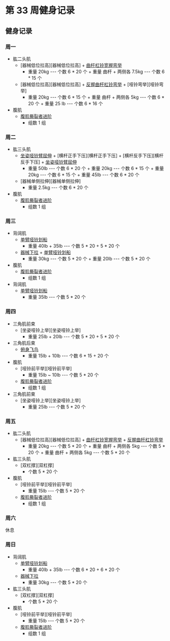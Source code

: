 # 第 33 周健身记录

## 健身记录

[单臂哑铃划船]: https://github.com/jsjzh/fitness-best-practice/blob/master/%E5%8A%A8%E4%BD%9C%E5%BA%93/%E9%83%A8%E4%BD%8D/05-%E8%83%8C%E9%83%A8.md#%E5%8D%95%E8%87%82%E5%93%91%E9%93%83%E5%88%92%E8%88%B9 "单臂哑铃划船"
[站/坐姿推举]: https://github.com/jsjzh/fitness-best-practice/blob/master/%E5%8A%A8%E4%BD%9C%E5%BA%93/%E9%83%A8%E4%BD%8D/02-%E8%82%A9%E9%83%A8.md#%E7%AB%99%E5%9D%90%E5%A7%BF%E6%8E%A8%E4%B8%BE "站/坐姿推举"
[器械下拉]: https://github.com/jsjzh/fitness-best-practice/blob/master/%E5%8A%A8%E4%BD%9C%E5%BA%93/%E9%83%A8%E4%BD%8D/05-%E8%83%8C%E9%83%A8.md#%E5%99%A8%E6%A2%B0%E4%B8%8B%E6%8B%89 "器械下拉"
[杠铃片前平举]: https://github.com/jsjzh/fitness-best-practice/blob/master/%E5%8A%A8%E4%BD%9C%E5%BA%93/%E9%83%A8%E4%BD%8D/02-%E8%82%A9%E9%83%A8.md#%E6%9D%A0%E9%93%83%E7%89%87%E5%89%8D%E5%B9%B3%E4%B8%BE "杠铃片前平举"
[哑铃侧平举]: https://github.com/jsjzh/fitness-best-practice/blob/master/%E5%8A%A8%E4%BD%9C%E5%BA%93/%E9%83%A8%E4%BD%8D/02-%E8%82%A9%E9%83%A8.md#%E5%93%91%E9%93%83%E4%BE%A7%E5%B9%B3%E4%B8%BE "哑铃侧平举"
[俯身飞鸟]: https://github.com/jsjzh/fitness-best-practice/blob/master/%E5%8A%A8%E4%BD%9C%E5%BA%93/%E9%83%A8%E4%BD%8D/02-%E8%82%A9%E9%83%A8.md#%E4%BF%AF%E8%BA%AB%E9%A3%9E%E9%B8%9F "俯身飞鸟"
[腹肌撕裂者进阶]: https://github.com/jsjzh/fitness-best-practice/blob/master/%E5%8A%A8%E4%BD%9C%E5%BA%93/%E9%83%A8%E4%BD%8D/06-%E8%85%B9%E9%83%A8.md#%E8%85%B9%E8%82%8C%E6%92%95%E8%A3%82%E8%80%85%E8%BF%9B%E9%98%B6 "腹肌撕裂者进阶"
[曲杆杠铃宽握弯举]: https://github.com/jsjzh/fitness-best-practice/blob/master/%E5%8A%A8%E4%BD%9C%E5%BA%93/%E9%83%A8%E4%BD%8D/04-%E8%87%82%E9%83%A8.md#%E6%9B%B2%E6%9D%86%E6%9D%A0%E9%93%83%E5%AE%BD%E6%8F%A1%E5%BC%AF%E4%B8%BE "曲杆杠铃宽握弯举"
[三段式曲杆杠铃弯举]: https://github.com/jsjzh/fitness-best-practice/blob/master/%E5%8A%A8%E4%BD%9C%E5%BA%93/%E9%83%A8%E4%BD%8D/04-%E8%87%82%E9%83%A8.md#%E4%B8%89%E6%AE%B5%E5%BC%8F%E6%9B%B2%E6%9D%86%E6%9D%A0%E9%93%83%E5%BC%AF%E4%B8%BE "三段式曲杆杠铃弯举"
[反握曲杆杠铃弯举]: https://github.com/jsjzh/fitness-best-practice/blob/master/%E5%8A%A8%E4%BD%9C%E5%BA%93/%E9%83%A8%E4%BD%8D/04-%E8%87%82%E9%83%A8.md#%E5%8F%8D%E6%8F%A1%E6%9B%B2%E6%9D%86%E6%9D%A0%E9%93%83%E5%BC%AF%E4%B8%BE "反握曲杆杠铃弯举"
[上斜哑铃弯举]: https://github.com/jsjzh/fitness-best-practice/blob/master/%E5%8A%A8%E4%BD%9C%E5%BA%93/%E9%83%A8%E4%BD%8D/04-%E8%87%82%E9%83%A8.md#%E4%B8%8A%E6%96%9C%E5%93%91%E9%93%83%E5%BC%AF%E4%B8%BE "上斜哑铃弯举"
[坐姿哑铃臂屈伸]: https://github.com/jsjzh/fitness-best-practice/blob/master/%E5%8A%A8%E4%BD%9C%E5%BA%93/%E9%83%A8%E4%BD%8D/04-%E8%87%82%E9%83%A8.md#%E5%9D%90%E5%A7%BF%E5%93%91%E9%93%83%E8%87%82%E5%B1%88%E4%BC%B8 "坐姿哑铃臂屈伸"
[杠铃仰卧臂屈伸]: https://github.com/jsjzh/fitness-best-practice/blob/master/%E5%8A%A8%E4%BD%9C%E5%BA%93/%E9%83%A8%E4%BD%8D/04-%E8%87%82%E9%83%A8.md#%E6%9D%A0%E9%93%83%E4%BB%B0%E5%8D%A7%E8%87%82%E5%B1%88%E4%BC%B8 "杠铃仰卧臂屈伸"
[俯身杠铃划船]: https://github.com/jsjzh/fitness-best-practice/blob/master/%E5%8A%A8%E4%BD%9C%E5%BA%93/%E9%83%A8%E4%BD%8D/05-%E8%83%8C%E9%83%A8.md#%E4%BF%AF%E8%BA%AB%E6%9D%A0%E9%93%83%E5%88%92%E8%88%B9 "俯身杠铃划船"
[座椅臂屈伸]: https://github.com/jsjzh/fitness-best-practice/blob/master/%E5%8A%A8%E4%BD%9C%E5%BA%93/%E9%83%A8%E4%BD%8D/04-%E8%87%82%E9%83%A8.md#%E5%BA%A7%E6%A4%85%E8%87%82%E5%B1%88%E4%BC%B8 "座椅臂屈伸"

### 周一

- 肱二头肌
  - [器械低位拉高][器械低位拉高] + [曲杆杠铃宽握弯举][曲杆杠铃宽握弯举]
    - 重量 20kg --- 个数 6 \* 20 个 + 重量 曲杆 + 两侧各 7.5kg --- 个数 6 \* 15 个
  - [器械低位拉高][器械低位拉高] + [反握曲杆杠铃弯举][反握曲杆杠铃弯举] + [哑铃弯举][哑铃弯举]
    - 重量 20kg --- 个数 6 \* 15 个 + 重量 曲杆 + 两侧各 5kg --- 个数 6 \* 20 个 + 重量 25 lb --- 个数 6 \* 16 个
- 腹肌
  - [腹肌撕裂者进阶][腹肌撕裂者进阶]
    - 组数 1 组

### 周二

- 肱三头肌
  - [坐姿哑铃臂屈伸][坐姿哑铃臂屈伸] + [横杆正手下压][横杆正手下压] + [横杆反手下压][横杆反手下压] + [坐姿哑铃臂屈伸][坐姿哑铃臂屈伸]
    - 重量 50lb --- 个数 6 \* 20 个 + 重量 20kg --- 个数 6 \* 15 个 + 重量 20kg --- 个数 6 \* 15 个 + 重量 45lb --- 个数 6 \* 20 个
  - [器械单侧拉伸][器械单侧拉伸]
    - 重量 2.5kg --- 个数 6 \* 20 个
- 腹肌
  - [腹肌撕裂者进阶][腹肌撕裂者进阶]
    - 组数 1 组

### 周三

- 背阔肌
  - [单臂哑铃划船][单臂哑铃划船]
    - 重量 40lb + 35lb --- 个数 5 \* 20 + 5 \* 20 个
  - [器械下拉][器械下拉] + [单臂哑铃划船][单臂哑铃划船]
    - 重量 30kg --- 个数 5 \* 20 个 + 重量 20lb --- 个数 5 \* 20 个
- 腹肌
  - [腹肌撕裂者进阶][腹肌撕裂者进阶]
    - 组数 1 组
- 背阔肌
  - [单臂哑铃划船][单臂哑铃划船]
    - 重量 35lb --- 个数 5 \* 20 个

### 周四

- 三角肌前束
  - [坐姿哑铃上举][坐姿哑铃上举]
    - 重量 25lb + 20lb --- 个数 5 \* 20 + 5 \* 20 个
- 三角肌后束
  - [俯身飞鸟][俯身飞鸟]
    - 重量 15lb + 10lb --- 个数 6 \* 15 + 20 个
- 腹肌
  - [哑铃前平举][哑铃前平举]
    - 重量 15lb ~ 10lb --- 个数 5 \* 20 个
  - [腹肌撕裂者进阶][腹肌撕裂者进阶]
    - 组数 1 组
- 三角肌前束
  - [坐姿哑铃上举][坐姿哑铃上举]
    - 重量 25lb --- 个数 5 \* 20 个

### 周五

- 肱二头肌
  - [器械低位拉高][器械低位拉高] + [曲杆杠铃宽握弯举][曲杆杠铃宽握弯举] + [反握曲杆杠铃弯举][反握曲杆杠铃弯举]
    - 重量 20kg --- 个数 5 \* 20 个 + 重量 曲杆 + 两侧各 5kg --- 个数 5 \* 20 个 + 重量 曲杆 + 两侧各 5kg --- 个数 5 \* 20 个
- 肱三头肌
  - [双杠撑][双杠撑]
    - 个数 5 \* 20 个
- 腹肌
  - [哑铃前平举][哑铃前平举]
    - 重量 15lb --- 个数 5 \* 20 个
  - [腹肌撕裂者进阶][腹肌撕裂者进阶]
    - 组数 1 组

### 周六

休息

### 周日

- 背阔肌
  - [单臂哑铃划船][单臂哑铃划船]
    - 重量 40lb + 35lb --- 个数 6 \* 20 + 6 \* 20 个
  - [器械下拉][器械下拉]
    - 重量 30kg --- 个数 5 \* 20 个
- 肱三头肌
  - [双杠撑][双杠撑]
    - 个数 5 \* 20 个
- 腹肌
  - [哑铃前平举][哑铃前平举]
    - 重量 15lb --- 个数 5 \* 20 个
  - [腹肌撕裂者进阶][腹肌撕裂者进阶]
    - 组数 1 组
